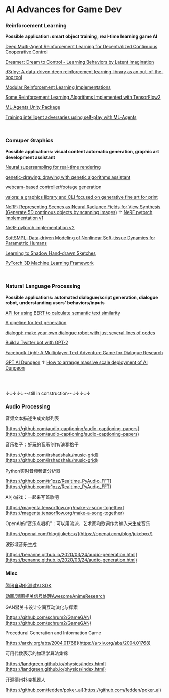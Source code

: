 # AI Advances for Game Dev

[^_^]:
    收藏的爱可可微博翻完了第25页(下次从第26页开始)

### Reinforcement Learning
**Possible application: smart object training, real-time learning game AI**

[Deep Multi-Agent Reinforcement Learning for Decentralized Continuous Cooperative Control](https://arxiv.org/abs/2003.06709)

[Dreamer: Dream to Control - Learning Behaviors by Latent Imagination](https://github.com/google-research/dreamer)

[d3rlpy: A data-driven deep reinforcement learning library as an out-of-the-box tool](https://github.com/takuseno/d3rlpy)

[Modular Reinforcement Learning Implementations](https://github.com/spitis/mrl)

[Some Reinforcement Learning Algorithms Implemented with TensorFlow2](https://github.com/StepNeverStop/RLs)

[ML-Agents Unity Package](https://blogs.unity3d.com/2020/05/12/announcing-ml-agents-unity-package-v1-0/)

[Training intelligent adversaries using self-play with ML-Agents](https://blogs.unity3d.com/2020/02/28/training-intelligent-adversaries-using-self-play-with-ml-agents/)

<br>

### Comuper Graphics
**Possible applications: visual content automatic generation, graphic art development assistant**

[Neural supersampling for real-time rendering](https://research.fb.com/publications/neural-supersampling-for-real-time-rendering/)

[genetic-drawing: drawing with genetic algorithms assistant](https://github.com/anopara/genetic-drawing)

[webcam-based controller/footage generation](https://glitch.com/edit/#!/tm-wizard)

[valora: a graphics library and CLI focused on generative fine art for print](https://github.com/turnage/valora)

[NeRF: Representing Scenes as Neural Radiance Fields for View Synthesis (Generate 5D continous objects by scanning images)](https://www.matthewtancik.com/nerf)
↑
[NeRF pytorch implementation v1](https://github.com/krrish94/nerf-pytorch)

[NeRF pytorch implementation v2](https://github.com/yenchenlin/nerf-pytorch)

[SoftSMPL: Data-driven Modeling of Nonlinear Soft-tissue Dynamics for Parametric Humans](http://dancasas.github.io/projects/SoftSMPL/)

[Learning to Shadow Hand-drawn Sketches](https://cal.cs.umbc.edu/Papers/Zheng-2020-Shade/)

[PyTorch 3D Machine Learning Framework](https://github.com/facebookresearch/pytorch3d)

<br>

### Natural Language Processing
**Possible applications: automated dialogue/script generation, dialogue robot, understanding users' behaviors/inputs**

[API for using BERT to calculate semantic text similarity](https://github.com/AndriyMulyar/semantic-text-similarity)

[A pipeline for text generation](https://github.com/huggingface/transformers/pull/3758)

[dialogpt: make your own dialogue robot with just several lines of codes](https://huggingface.co/transformers/model_doc/dialogpt.html)

[Build a Twitter bot with GPT-2](https://github.com/minimaxir/download-tweets-ai-text-gen)

[Facebook Light: A Multiplayer Text Adventure Game for Dialogue Research](https://ai.facebook.com/blog/introducing-light-a-multiplayer-text-adventure-game-for-dialogue-research/)

[GPT AI Dungeon](https://github.com/AIDungeon/AIDungeon)
↑
[How to arrange massive scale deployment of AI Dungeon](https://medium.com/@aidungeon/how-we-scaled-ai-dungeon-2-to-support-over-1-000-000-users-d207d5623de9)

<br>

<br>

↓↓↓↓↓--still in construction--↓↓↓↓↓
<br>

### Audio Processing

音频文本描述生成文献列表

[https://github.com/audio-captioning/audio-captioning-papers](https://github.com/audio-captioning/audio-captioning-papers)

音乐格子：好玩的音乐创作/演奏格子

[https://github.com/irshadshalu/music-grid](https://github.com/irshadshalu/music-grid)

Python实时音频频谱分析器

[https://github.com/tr1pzz/Realtime_PyAudio_FFT](https://github.com/tr1pzz/Realtime_PyAudio_FFT)

AI小游戏：一起来写首歌吧

[https://magenta.tensorflow.org/make-a-song-together](https://magenta.tensorflow.org/make-a-song-together)

OpenAI的“音乐点唱机”：可以用流派、艺术家和歌词作为输入来生成音乐

[https://openai.com/blog/jukebox/](https://openai.com/blog/jukebox/)

波形域音乐生成

[https://benanne.github.io/2020/03/24/audio-generation.html](https://benanne.github.io/2020/03/24/audio-generation.html)

### Misc

[腾讯自动化测试AI SDK](https://github.com/Tencent/GameAISDK)

[动画/漫画相关信号处理AwesomeAnimeResearch](https://github.com/SerialLain3170/AwesomeAnimeResearch)

GAN潜关卡设计空间互动演化与探索

[https://github.com/schrum2/GameGAN](https://github.com/schrum2/GameGAN)

Procedural Generation and Information Game

[https://arxiv.org/abs/2004.01768](https://arxiv.org/abs/2004.01768)

可用代数表示的物理学算法集锦

[https://landgreen.github.io/physics/index.html](https://landgreen.github.io/physics/index.html)

开源德州扑克机器人

[https://github.com/fedden/poker_ai](https://github.com/fedden/poker_ai)